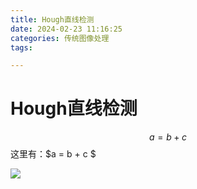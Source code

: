 ```yaml
---
title: Hough直线检测
date: 2024-02-23 11:16:25
categories: 传统图像处理
tags:

---
```


# Hough直线检测


$$
a = b+c
$$
这里有：$a = b + c $

![](a.png)

